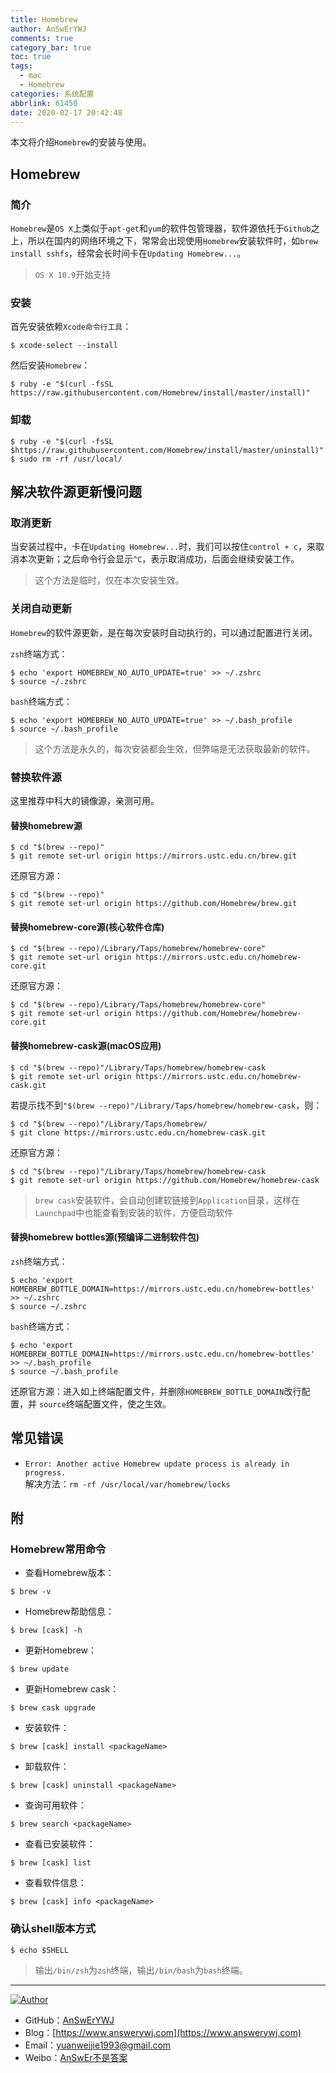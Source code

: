 ```yaml
---
title: Homebrew
author: AnSwErYWJ
comments: true
category_bar: true
toc: true
tags:
  - mac
  - Homebrew
categories: 系统配置
abbrlink: 61450
date: 2020-02-17 20:42:48
---
```


本文将介绍`Homebrew`的安装与使用。

<!--more-->

## Homebrew
### 简介
`Homebrew`是`OS X`上类似于`apt-get`和`yum`的软件包管理器，软件源依托于`Github`之上，所以在国内的网络环境之下，常常会出现使用`Homebrew`安装软件时，如`brew install sshfs`，经常会长时间卡在`Updating Homebrew...`。
> `OS X 10.9`开始支持

### 安装
首先安装依赖`Xcode命令行工具`：
```
$ xcode-select --install
```

然后安装`Homebrew`：
```
$ ruby -e "$(curl -fsSL https://raw.githubusercontent.com/Homebrew/install/master/install)"
```

### 卸载
```
$ ruby -e "$(curl -fsSL $https://raw.githubusercontent.com/Homebrew/install/master/uninstall)"
$ sudo rm -rf /usr/local/
```

## 解决软件源更新慢问题
### 取消更新
当安装过程中，卡在`Updating Homebrew...`时，我们可以按住`control + c`，来取消本次更新；之后命令行会显示`^C`，表示取消成功，后面会继续安装工作。
> 这个方法是临时，仅在本次安装生效。

### 关闭自动更新
`Homebrew`的软件源更新，是在每次安装时自动执行的，可以通过配置进行关闭。

`zsh`终端方式：
```
$ echo 'export HOMEBREW_NO_AUTO_UPDATE=true' >> ~/.zshrc
$ source ~/.zshrc
```

`bash`终端方式：
```
$ echo 'export HOMEBREW_NO_AUTO_UPDATE=true' >> ~/.bash_profile
$ source ~/.bash_profile
```
> 这个方法是永久的，每次安装都会生效，但弊端是无法获取最新的软件。

### 替换软件源
这里推荐中科大的镜像源，亲测可用。  
#### 替换homebrew源
```
$ cd "$(brew --repo)"
$ git remote set-url origin https://mirrors.ustc.edu.cn/brew.git
```

还原官方源：
```
$ cd "$(brew --repo)"
$ git remote set-url origin https://github.com/Homebrew/brew.git
```

#### 替换homebrew-core源(核心软件仓库)
```
$ cd "$(brew --repo)/Library/Taps/homebrew/homebrew-core"
$ git remote set-url origin https://mirrors.ustc.edu.cn/homebrew-core.git
```

还原官方源：
```
$ cd "$(brew --repo)/Library/Taps/homebrew/homebrew-core"
$ git remote set-url origin https://github.com/Homebrew/homebrew-core.git
```

#### 替换homebrew-cask源(macOS应用)
```
$ cd "$(brew --repo)"/Library/Taps/homebrew/homebrew-cask 
$ git remote set-url origin https://mirrors.ustc.edu.cn/homebrew-cask.git
```
若提示找不到`"$(brew --repo)"/Library/Taps/homebrew/homebrew-cask`，则：
```
$ cd "$(brew --repo)"/Library/Taps/homebrew/
$ git clone https://mirrors.ustc.edu.cn/homebrew-cask.git
```

还原官方源：
```
$ cd "$(brew --repo)"/Library/Taps/homebrew/homebrew-cask  
$ git remote set-url origin https://github.com/Homebrew/homebrew-cask
```

> `brew cask`安装软件，会自动创建软链接到`Application`目录，这样在`Launchpad`中也能查看到安装的软件，方便启动软件

#### 替换homebrew bottles源(预编译二进制软件包)
`zsh`终端方式：
```
$ echo 'export HOMEBREW_BOTTLE_DOMAIN=https://mirrors.ustc.edu.cn/homebrew-bottles' >> ~/.zshrc
$ source ~/.zshrc
```

`bash`终端方式：
```
$ echo 'export HOMEBREW_BOTTLE_DOMAIN=https://mirrors.ustc.edu.cn/homebrew-bottles' >> ~/.bash_profile
$ source ~/.bash_profile
```

还原官方源：进入如上终端配置文件，并删除`HOMEBREW_BOTTLE_DOMAIN`改行配置，并
`source`终端配置文件，使之生效。

## 常见错误
- `Error: Another active Homebrew update process is already in progress.`  
解决方法：`rm -rf /usr/local/var/homebrew/locks`

## 附
### Homebrew常用命令
- 查看Homebrew版本：
```
$ brew -v
```

- Homebrew帮助信息：
```
$ brew [cask] -h
```

- 更新Homebrew：
```
$ brew update
```

- 更新Homebrew cask：
```
$ brew cask upgrade
```

- 安装软件：
```
$ brew [cask] install <packageName>
```

- 卸载软件：
```
$ brew [cask] uninstall <packageName>
```

- 查询可用软件：
```
$ brew search <packageName>
```

- 查看已安装软件：
```
$ brew [cask] list
```

- 查看软件信息：
```
$ brew [cask] info <packageName>
```

### 确认shell版本方式
```
$ echo $SHELL
```
> 输出`/bin/zsh`为`zsh`终端，输出`/bin/bash`为`bash`终端。

-----

<a href="#"><img src="https://img.shields.io/badge/Author-AnSwErYWJ-blue" alt="Author"></a>
- GitHub：[AnSwErYWJ](https://github.com/AnSwErYWJ)
- Blog：[https://www.answerywj.com](https://www.answerywj.com) 
- Email：[yuanweijie1993@gmail.com](https://mail.google.com)
- Weibo：[AnSwEr不是答案](https://weibo.com/1783591593)